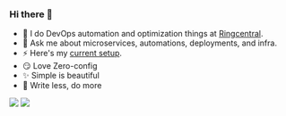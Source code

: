 ### Hi there 👋

- 🔭 I do DevOps automation and optimization things at [Ringcentral](https://github.com/ringcentral).
- 💬 Ask me about microservices, automations, deployments, and infra.
- ⚡ Here's my [current setup](https://developer.dreamalarm.in/setup/).
- 😏 Love Zero-config
- ✨ Simple is beautiful
- 🦥 Write less, do more


<img src="https://github-readme-stats.vercel.app/api?username=hariom282538&count_private=true&show_icons=true&include_all_commits=true" /> 

<img src="https://github-readme-stats.vercel.app/api/top-langs/?username=hariom282538" />
